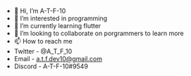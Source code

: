 - 👋 Hi, I’m A-T-F-10 
- 👀 I’m interested in programming
- 🌱 I’m currently learning flutter 
- 💞️ I’m looking to collaborate on porgrammers to learn more
- 📫 How to reach me  
- Twitter - @A_T_F_10
- Email - a.t.f.dev10@gmail.com
- Discord - A-T-F-10#9549

<!---
A-T-F-10/A-T-F-10 is a ✨ special ✨ repository because its `README.md` (this file) appears on your GitHub profile.
You can click the Preview link to take a look at your changes.
--->
